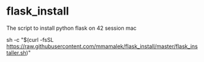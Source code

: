 # flask_install
The script to install python flask on 42 session mac 

sh -c "$(curl -fsSL https://raw.githubusercontent.com/mmamalek/flask_install/master/flask_installer.sh)"
